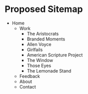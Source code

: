 # Proposed Sitemap
- Home
    - Work
        - The Aristocrats
        - Branded Moments
        - Allen Voyce
        - Girlfails
        - American Scripture Project
        - The Window
        - Those Eyes
        - The Lemonade Stand
    - Feedback
    - About
    - Contact